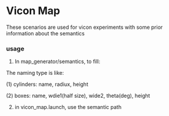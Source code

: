 # Vicon Map

These scenarios are used for vicon experiments with some prior information about the semantics


### usage 

1. In map_generator/semantics, to fill:


The naming type is like:

(1) cylinders: name, radiux, height

(2) boxes: name, wdie1(half size), wide2, theta(deg), height


2. in vicon_map.launch, use the semantic path
